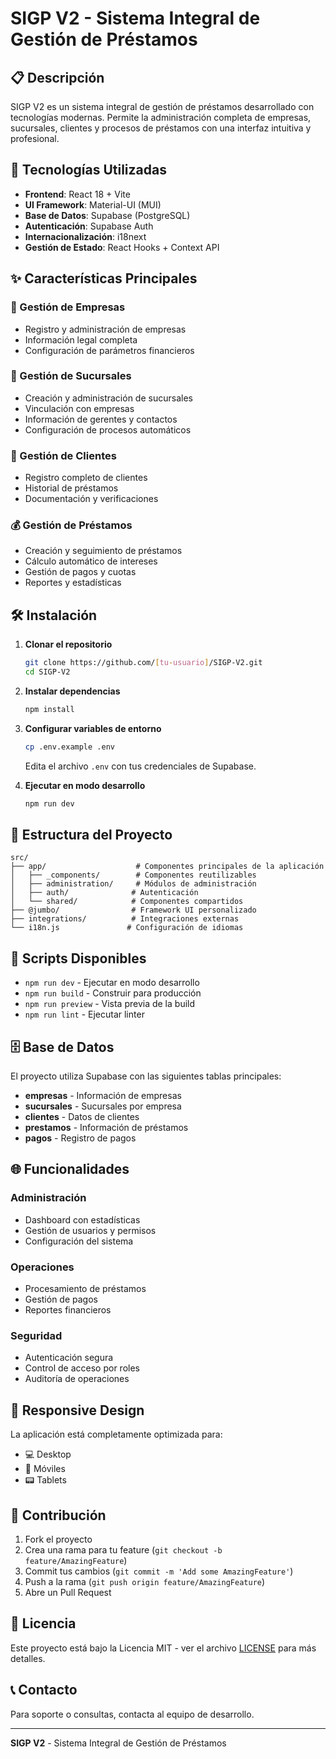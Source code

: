 # SIGP V2 - Sistema Integral de Gestión de Préstamos

## 📋 Descripción

SIGP V2 es un sistema integral de gestión de préstamos desarrollado con tecnologías modernas. Permite la administración completa de empresas, sucursales, clientes y procesos de préstamos con una interfaz intuitiva y profesional.

## 🚀 Tecnologías Utilizadas

- **Frontend**: React 18 + Vite
- **UI Framework**: Material-UI (MUI)
- **Base de Datos**: Supabase (PostgreSQL)
- **Autenticación**: Supabase Auth
- **Internacionalización**: i18next
- **Gestión de Estado**: React Hooks + Context API

## ✨ Características Principales

### 🏢 Gestión de Empresas
- Registro y administración de empresas
- Información legal completa
- Configuración de parámetros financieros

### 🏪 Gestión de Sucursales
- Creación y administración de sucursales
- Vinculación con empresas
- Información de gerentes y contactos
- Configuración de procesos automáticos

### 👥 Gestión de Clientes
- Registro completo de clientes
- Historial de préstamos
- Documentación y verificaciones

### 💰 Gestión de Préstamos
- Creación y seguimiento de préstamos
- Cálculo automático de intereses
- Gestión de pagos y cuotas
- Reportes y estadísticas

## 🛠️ Instalación

1. **Clonar el repositorio**
   ```bash
   git clone https://github.com/[tu-usuario]/SIGP-V2.git
   cd SIGP-V2
   ```

2. **Instalar dependencias**
   ```bash
   npm install
   ```

3. **Configurar variables de entorno**
   ```bash
   cp .env.example .env
   ```
   Edita el archivo `.env` con tus credenciales de Supabase.

4. **Ejecutar en modo desarrollo**
   ```bash
   npm run dev
   ```

## 📁 Estructura del Proyecto

```
src/
├── app/                    # Componentes principales de la aplicación
│   ├── _components/        # Componentes reutilizables
│   ├── administration/     # Módulos de administración
│   ├── auth/              # Autenticación
│   └── shared/            # Componentes compartidos
├── @jumbo/                # Framework UI personalizado
├── integrations/          # Integraciones externas
└── i18n.js               # Configuración de idiomas
```

## 🔧 Scripts Disponibles

- `npm run dev` - Ejecutar en modo desarrollo
- `npm run build` - Construir para producción
- `npm run preview` - Vista previa de la build
- `npm run lint` - Ejecutar linter

## 🗄️ Base de Datos

El proyecto utiliza Supabase con las siguientes tablas principales:

- **empresas** - Información de empresas
- **sucursales** - Sucursales por empresa
- **clientes** - Datos de clientes
- **prestamos** - Información de préstamos
- **pagos** - Registro de pagos

## 🌐 Funcionalidades

### Administración
- Dashboard con estadísticas
- Gestión de usuarios y permisos
- Configuración del sistema

### Operaciones
- Procesamiento de préstamos
- Gestión de pagos
- Reportes financieros

### Seguridad
- Autenticación segura
- Control de acceso por roles
- Auditoría de operaciones

## 📱 Responsive Design

La aplicación está completamente optimizada para:
- 💻 Desktop
- 📱 Móviles
- 📟 Tablets

## 🤝 Contribución

1. Fork el proyecto
2. Crea una rama para tu feature (`git checkout -b feature/AmazingFeature`)
3. Commit tus cambios (`git commit -m 'Add some AmazingFeature'`)
4. Push a la rama (`git push origin feature/AmazingFeature`)
5. Abre un Pull Request

## 📄 Licencia

Este proyecto está bajo la Licencia MIT - ver el archivo [LICENSE](LICENSE) para más detalles.

## 📞 Contacto

Para soporte o consultas, contacta al equipo de desarrollo.

---

**SIGP V2** - Sistema Integral de Gestión de Préstamos
